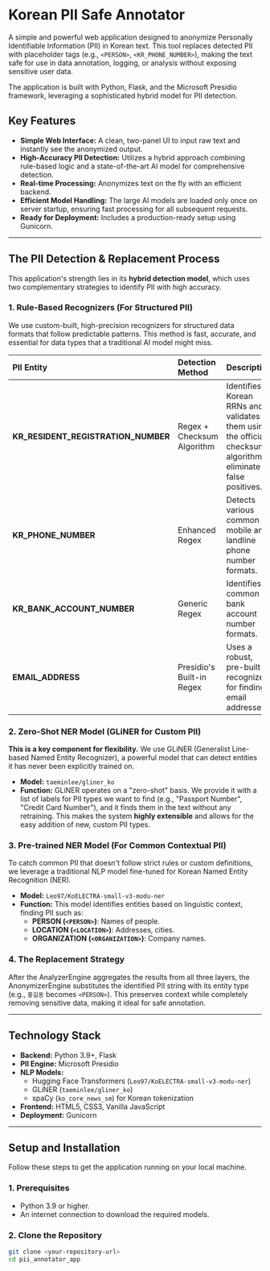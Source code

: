 # Korean PII Safe Annotator

A simple and powerful web application designed to anonymize Personally Identifiable Information (PII) in Korean text. This tool replaces detected PII with placeholder tags (e.g., `<PERSON>`, `<KR_PHONE_NUMBER>`), making the text safe for use in data annotation, logging, or analysis without exposing sensitive user data.

The application is built with Python, Flask, and the Microsoft Presidio framework, leveraging a sophisticated hybrid model for PII detection.


## Key Features

-   **Simple Web Interface:** A clean, two-panel UI to input raw text and instantly see the anonymized output.
-   **High-Accuracy PII Detection:** Utilizes a hybrid approach combining rule-based logic and a state-of-the-art AI model for comprehensive detection.
-   **Real-time Processing:** Anonymizes text on the fly with an efficient backend.
-   **Efficient Model Handling:** The large AI models are loaded only once on server startup, ensuring fast processing for all subsequent requests.
-   **Ready for Deployment:** Includes a production-ready setup using Gunicorn.

---

## The PII Detection & Replacement Process

This application's strength lies in its **hybrid detection model**, which uses two complementary strategies to identify PII with high accuracy.

### 1. Rule-Based Recognizers (For Structured PII)

We use custom-built, high-precision recognizers for structured data formats that follow predictable patterns. This method is fast, accurate, and essential for data types that a traditional AI model might miss.

| PII Entity | Detection Method | Description |
| :--- | :--- | :--- |
| **KR_RESIDENT_REGISTRATION_NUMBER** | Regex + Checksum Algorithm | Identifies Korean RRNs and validates them using the official checksum algorithm to eliminate false positives. |
| **KR_PHONE_NUMBER** | Enhanced Regex | Detects various common mobile and landline phone number formats. |
| **KR_BANK_ACCOUNT_NUMBER** | Generic Regex | Identifies common bank account number formats. |
| **EMAIL_ADDRESS** | Presidio's Built-in Regex | Uses a robust, pre-built recognizer for finding email addresses. |

### 2. Zero-Shot NER Model (GLiNER for Custom PII)

**This is a key component for flexibility.** We use GLiNER (Generalist Line-based Named Entity Recognizer), a powerful model that can detect entities it has never been explicitly trained on.

-   **Model:** `taeminlee/gliner_ko`
-   **Function:** GLiNER operates on a "zero-shot" basis. We provide it with a list of labels for PII types we want to find (e.g., "Passport Number", "Credit Card Number"), and it finds them in the text without any retraining. This makes the system **highly extensible** and allows for the easy addition of new, custom PII types.

### 3. Pre-trained NER Model (For Common Contextual PII)

To catch common PII that doesn't follow strict rules or custom definitions, we leverage a traditional NLP model fine-tuned for Korean Named Entity Recognition (NER).

-   **Model:** `Leo97/KoELECTRA-small-v3-modu-ner`
-   **Function:** This model identifies entities based on linguistic context, finding PII such as:
    -   **PERSON (`<PERSON>`)**: Names of people.
    -   **LOCATION (`<LOCATION>`)**: Addresses, cities.
    -   **ORGANIZATION (`<ORGANIZATION>`)**: Company names.

### 4. The Replacement Strategy

After the AnalyzerEngine aggregates the results from all three layers, the AnonymizerEngine substitutes the identified PII string with its entity type (e.g., `홍길동` becomes `<PERSON>`). This preserves context while completely removing sensitive data, making it ideal for safe annotation.

---

## Technology Stack

-   **Backend:** Python 3.9+, Flask
-   **PII Engine:** Microsoft Presidio
-   **NLP Models:**
    -   Hugging Face Transformers (`Leo97/KoELECTRA-small-v3-modu-ner`)
    -   GLiNER (`taeminlee/gliner_ko`)
    -   spaCy (`ko_core_news_sm`) for Korean tokenization
-   **Frontend:** HTML5, CSS3, Vanilla JavaScript
-   **Deployment:** Gunicorn

---

## Setup and Installation

Follow these steps to get the application running on your local machine.

### 1. Prerequisites

-   Python 3.9 or higher.
-   An internet connection to download the required models.

### 2. Clone the Repository

```bash
git clone <your-repository-url>
cd pii_annotator_app